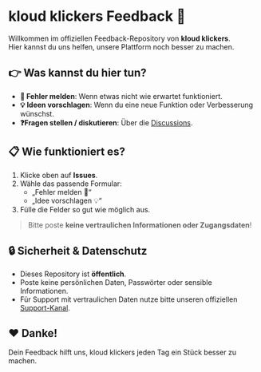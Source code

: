# kloud klickers Feedback 🚀

Willkommen im offiziellen Feedback-Repository von **kloud klickers**.  
Hier kannst du uns helfen, unsere Plattform noch besser zu machen.  

## 👉 Was kannst du hier tun?
- **🐞 Fehler melden**: Wenn etwas nicht wie erwartet funktioniert.  
- **💡 Ideen vorschlagen**: Wenn du eine neue Funktion oder Verbesserung wünschst.  
- **❓Fragen stellen / diskutieren**: Über die [Discussions](./discussions).  

## 📋 Wie funktioniert es?
1. Klicke oben auf **Issues**.  
2. Wähle das passende Formular:  
   - „Fehler melden 🐞“  
   - „Idee vorschlagen 💡“  
3. Fülle die Felder so gut wie möglich aus.  

> Bitte poste **keine vertraulichen Informationen oder Zugangsdaten**!  

## 🔒 Sicherheit & Datenschutz
- Dieses Repository ist **öffentlich**.  
- Poste keine persönlichen Daten, Passwörter oder sensible Informationen.  
- Für Support mit vertraulichen Daten nutze bitte unseren offiziellen [Support-Kanal](https://portal.kloud-klickers.de/support).  

## ❤️ Danke!
Dein Feedback hilft uns, kloud klickers jeden Tag ein Stück besser zu machen.  
